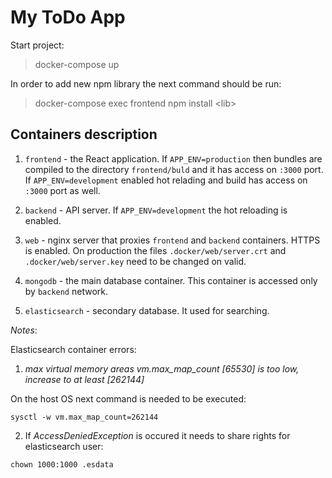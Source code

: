 # My ToDo App

Start project:

> docker-compose up

In order to add new npm library the next command should be run:

> docker-compose exec frontend npm install \<lib\>

## Containers description

1) `frontend` - the React application. If `APP_ENV=production` then bundles are compiled to the directory `frontend/buld` and it has access on `:3000` port. If `APP_ENV=development` enabled hot relading and build has access on `:3000` port as well.

2) `backend` - API server. If `APP_ENV=development` the hot reloading is enabled.

3) `web` - nginx server that proxies `frontend` and `backend` containers. HTTPS is enabled. On production the files `.docker/web/server.crt` and `.docker/web/server.key` need to be changed on valid.

4) `mongodb` - the main database container. This container is accessed only by `backend` network. 

4) `elasticsearch` - secondary database. It used for searching.

*Notes*:

Elasticsearch container errors:

1) *max virtual memory areas vm.max_map_count [65530] is too low, increase to at least [262144]*

On the host OS next command is needed to be executed:

```
sysctl -w vm.max_map_count=262144
```

2) If *AccessDeniedException* is occured it needs to share rights for elasticsearch user:

```
chown 1000:1000 .esdata
```
